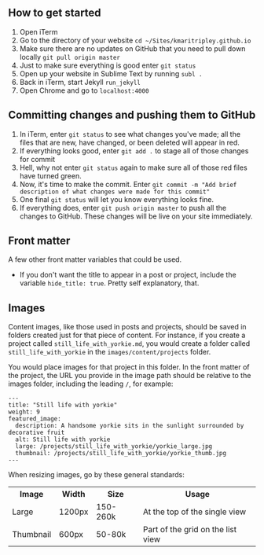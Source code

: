 
## How to get started

1. Open iTerm
2. Go to the directory of your website `cd ~/Sites/kmaritripley.github.io`
3. Make sure there are no updates on GitHub that you need to pull down locally `git pull origin master`
4. Just to make sure everything is good enter `git status`
5. Open up your website in Sublime Text by running `subl .` 
6. Back in iTerm, start Jekyll `run_jekyll`
7. Open Chrome and go to `localhost:4000`

## Committing changes and pushing them to GitHub

1. In iTerm, enter `git status` to see what changes you've made; all the files that are new, have changed, or been deleted will appear in red.
2. If everything looks good, enter `git add .` to stage all of those changes for commit
3. Hell, why not enter `git status` again to make sure all of those red files have turned green.
4. Now, it's time to make the commit. Enter `git commit -m "Add brief description of what changes were made for this commit"`
5. One final `git status` will let you know everything looks fine.
6. If everything does, enter `git push origin master` to push all the changes to GitHub. These changes will be live on your site immediately.

## Front matter

A few other front matter variables that could be used.

- If you don't want the title to appear in a post or project, include the variable `hide_title: true`. Pretty self explanatory, that. 

## Images

Content images, like those used in posts and projects, should be saved in folders created just for that piece of content. For instance, if you create a project called `still_life_with_yorkie.md`, you would create a folder called `still_life_with_yorkie` in the `images/content/projects` folder. 

You would place images for that project in this folder. In the front matter of the project, the URL you provide in the image path should be relative to the images folder, including the leading `/`, for example:

	---
	title: "Still life with yorkie"
	weight: 9
	featured_image:
	  description: A handsome yorkie sits in the sunlight surrounded by decorative fruit
	  alt: Still life with yorkie
	  large: /projects/still_life_with_yorkie/yorkie_large.jpg
	  thumbnail: /projects/still_life_with_yorkie/yorkie_thumb.jpg
	---

When resizing images, go by these general standards:

<table>
	<tr>
		<th>Image</th>
		<th>Width</th>
		<th>Size</th>
		<th>Usage</th>
	</tr>
	<tr>
		<td>Large</td>
		<td>1200px</td>
		<td>150-260k</td>
		<td>At the top of the single view</td>
	</tr>
	<tr>
		<td>Thumbnail</td>
		<td>600px</td>
		<td>50-80k</td>
		<td>Part of the grid on the list view</td>
	</tr>
</table>